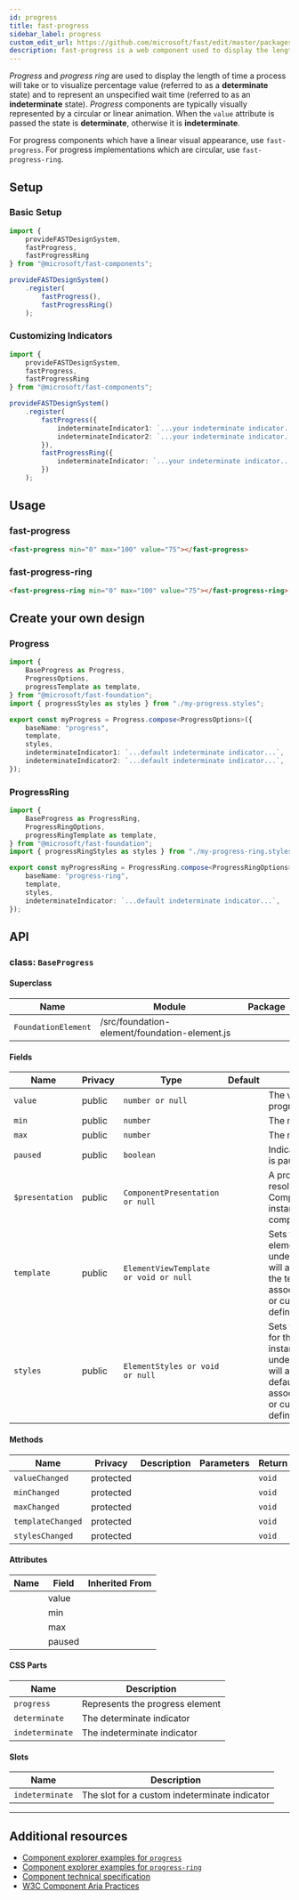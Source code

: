 ```yaml
---
id: progress
title: fast-progress
sidebar_label: progress
custom_edit_url: https://github.com/microsoft/fast/edit/master/packages/web-components/fast-foundation/src/progress/README.md
description: fast-progress is a web component used to display the length of time a process will take or to visualize percentage value.
---
```


*Progress* and *progress ring* are used to display the length of time a process will take or to visualize percentage value (referred to as a **determinate** state) and to represent an unspecified wait time (referred to as an **indeterminate** state). *Progress* components are typically visually represented by a circular or linear animation. When the `value` attribute is passed the state is **determinate**, otherwise it is **indeterminate**. 

For progress components which have a linear visual appearance, use `fast-progress`. For progress implementations which are circular, use `fast-progress-ring`.

## Setup

### Basic Setup

```ts
import {
    provideFASTDesignSystem,
    fastProgress,
    fastProgressRing
} from "@microsoft/fast-components";

provideFASTDesignSystem()
    .register(
        fastProgress(),
        fastProgressRing()
    );
```

### Customizing Indicators

```ts
import {
    provideFASTDesignSystem,
    fastProgress,
    fastProgressRing
} from "@microsoft/fast-components";

provideFASTDesignSystem()
    .register(
        fastProgress({
            indeterminateIndicator1: `...your indeterminate indicator...`,
            indeterminateIndicator2: `...your indeterminate indicator...`
        }),
        fastProgressRing({
            indeterminateIndicator: `...your indeterminate indicator...`
        })
    );
```

## Usage

### fast-progress

```html live
<fast-progress min="0" max="100" value="75"></fast-progress>
```

### fast-progress-ring

```html live
<fast-progress-ring min="0" max="100" value="75"></fast-progress-ring>
```

## Create your own design

### Progress

```ts
import {
    BaseProgress as Progress,
    ProgressOptions,
    progressTemplate as template,
} from "@microsoft/fast-foundation";
import { progressStyles as styles } from "./my-progress.styles";

export const myProgress = Progress.compose<ProgressOptions>({
    baseName: "progress",
    template,
    styles,
    indeterminateIndicator1: `...default indeterminate indicator...`,
    indeterminateIndicator2: `...default indeterminate indicator...`,
});
```

### ProgressRing

```ts
import {
    BaseProgress as ProgressRing,
    ProgressRingOptions,
    progressRingTemplate as template,
} from "@microsoft/fast-foundation";
import { progressRingStyles as styles } from "./my-progress-ring.styles";

export const myProgressRing = ProgressRing.compose<ProgressRingOptions>({
    baseName: "progress-ring",
    template,
    styles,
    indeterminateIndicator: `...default indeterminate indicator...`,
});
```

## API



### class: `BaseProgress`

#### Superclass

| Name                | Module                                        | Package |
| ------------------- | --------------------------------------------- | ------- |
| `FoundationElement` | /src/foundation-element/foundation-element.js |         |

#### Fields

| Name            | Privacy | Type                                  | Default | Description                                                                                                                                                                         | Inherited From    |
| --------------- | ------- | ------------------------------------- | ------- | ----------------------------------------------------------------------------------------------------------------------------------------------------------------------------------- | ----------------- |
| `value`         | public  | `number or null`                      |         | The value of the progress                                                                                                                                                           |                   |
| `min`           | public  | `number`                              |         | The minimum value                                                                                                                                                                   |                   |
| `max`           | public  | `number`                              |         | The maximum value                                                                                                                                                                   |                   |
| `paused`        | public  | `boolean`                             |         | Indicates the progress is paused                                                                                                                                                    |                   |
| `$presentation` | public  | `ComponentPresentation or null`       |         | A property which resolves the ComponentPresentation instance for the current component.                                                                                             | FoundationElement |
| `template`      | public  | `ElementViewTemplate or void or null` |         | Sets the template of the element instance. When undefined, the element will attempt to resolve the template from the associated presentation or custom element definition.          | FoundationElement |
| `styles`        | public  | `ElementStyles or void or null`       |         | Sets the default styles for the element instance. When undefined, the element will attempt to resolve default styles from the associated presentation or custom element definition. | FoundationElement |

#### Methods

| Name              | Privacy   | Description | Parameters | Return | Inherited From    |
| ----------------- | --------- | ----------- | ---------- | ------ | ----------------- |
| `valueChanged`    | protected |             |            | `void` |                   |
| `minChanged`      | protected |             |            | `void` |                   |
| `maxChanged`      | protected |             |            | `void` |                   |
| `templateChanged` | protected |             |            | `void` | FoundationElement |
| `stylesChanged`   | protected |             |            | `void` | FoundationElement |

#### Attributes

| Name | Field  | Inherited From |
| ---- | ------ | -------------- |
|      | value  |                |
|      | min    |                |
|      | max    |                |
|      | paused |                |

#### CSS Parts

| Name            | Description                     |
| --------------- | ------------------------------- |
| `progress`      | Represents the progress element |
| `determinate`   | The determinate indicator       |
| `indeterminate` | The indeterminate indicator     |

#### Slots

| Name            | Description                                   |
| --------------- | --------------------------------------------- |
| `indeterminate` | The slot for a custom indeterminate indicator |

<hr/>


## Additional resources

* [Component explorer examples for `progress`](https://explore.fast.design/components/fast-progress)
* [Component explorer examples for `progress-ring`](https://explore.fast.design/components/fast-progress-ring)
* [Component technical specification](https://github.com/microsoft/fast/blob/master/packages/web-components/fast-foundation/src/progress/progress.spec.md)
* [W3C Component Aria Practices](https://www.w3.org/TR/wai-aria/#progressbar)